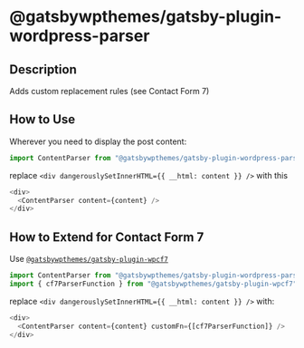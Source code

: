 # @gatsbywpthemes/gatsby-plugin-wordpress-parser

## Description

Adds custom replacement rules (see Contact Form 7)

## How to Use

Wherever you need to display the post content:

```javascript
import ContentParser from "@gatsbywpthemes/gatsby-plugin-wordpress-parser"
```

replace `<div dangerouslySetInnerHTML={{ __html: content }} />` with this

```javascript
<div>
  <ContentParser content={content} />
</div>
```

## How to Extend for Contact Form 7

Use [`@gatsbywpthemes/gatsby-plugin-wpcf7`](https://github.com/pehaa/@gatsbywpthemes/gatsby-plugin-wpcf7)

```javascript
import ContentParser from "@gatsbywpthemes/gatsby-plugin-wordpress-parser"
import { cf7ParserFunction } from "@gatsbywpthemes/gatsby-plugin-wpcf7"
```

replace `<div dangerouslySetInnerHTML={{ __html: content }} />` with:

```javascript
<div>
  <ContentParser content={content} customFn={[cf7ParserFunction]} />
</div>
```
